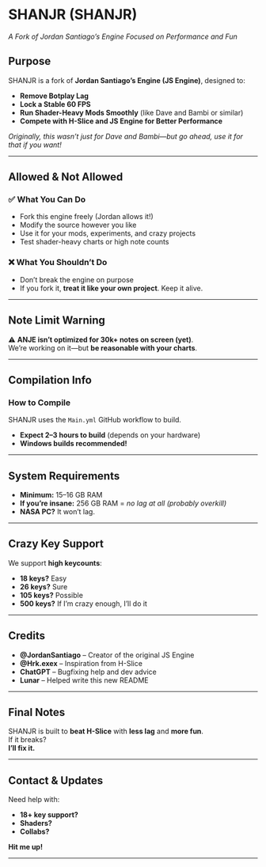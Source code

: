 # **SHANJR (SHANJR)**  
*A Fork of Jordan Santiago’s Engine Focused on Performance and Fun*

## **Purpose**

SHANJR is a fork of **Jordan Santiago’s Engine (JS Engine)**, designed to:

- **Remove Botplay Lag**  
- **Lock a Stable 60 FPS**  
- **Run Shader-Heavy Mods Smoothly** (like Dave and Bambi or similar)  
- **Compete with H-Slice and JS Engine for Better Performance**  

_Originally, this wasn’t just for Dave and Bambi—but go ahead, use it for that if you want!_

---

## **Allowed & Not Allowed**

### ✅ **What You Can Do**

- Fork this engine freely (Jordan allows it!)  
- Modify the source however you like  
- Use it for your mods, experiments, and crazy projects  
- Test shader-heavy charts or high note counts

### ❌ **What You Shouldn’t Do**

- Don’t break the engine on purpose  
- If you fork it, **treat it like your own project**. Keep it alive.

---

## **Note Limit Warning**

⚠️ **ANJE isn’t optimized for 30k+ notes on screen (yet)**.  
We’re working on it—but **be reasonable with your charts**.

---

## **Compilation Info**

### **How to Compile**

SHANJR uses the `Main.yml` GitHub workflow to build.

- **Expect 2–3 hours to build** (depends on your hardware)  
- **Windows builds recommended!**

---

## **System Requirements**

- **Minimum:** 15–16 GB RAM  
- **If you’re insane:** 256 GB RAM = _no lag at all (probably overkill)_  
- **NASA PC?** It won’t lag.

---

## **Crazy Key Support**

We support **high keycounts**:

- **18 keys?** Easy  
- **26 keys?** Sure  
- **105 keys?** Possible  
- **500 keys?** If I’m crazy enough, I’ll do it

---

## **Credits**

- **@JordanSantiago** – Creator of the original JS Engine  
- **@Hrk.exex** – Inspiration from H-Slice  
- **ChatGPT** – Bugfixing help and dev advice  
- **Lunar** – Helped write this new README

---

## **Final Notes**

SHANJR is built to **beat H-Slice** with **less lag** and **more fun**.  
If it breaks?  
**I’ll fix it.**

---

## **Contact & Updates**

Need help with:

- **18+ key support?**  
- **Shaders?**  
- **Collabs?**

**Hit me up!**

---

